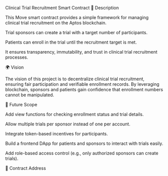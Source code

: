 Clinical Trial Recruitment Smart Contract
📌 Description

This Move smart contract provides a simple framework for managing clinical trial recruitment on the Aptos blockchain.

Trial sponsors can create a trial with a target number of participants.

Patients can enroll in the trial until the recruitment target is met.

It ensures transparency, immutability, and trust in clinical trial recruitment processes.

🌍 Vision

The vision of this project is to decentralize clinical trial recruitment, ensuring fair participation and verifiable enrollment records. By leveraging blockchain, sponsors and patients gain confidence that enrollment numbers cannot be manipulated.

🚀 Future Scope

Add view functions for checking enrollment status and trial details.

Allow multiple trials per sponsor instead of one per account.

Integrate token-based incentives for participants.

Build a frontend DApp for patients and sponsors to interact with trials easily.

Add role-based access control (e.g., only authorized sponsors can create trials).

📜 Contract Address


